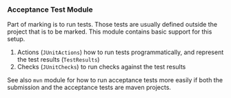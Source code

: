### Acceptance Test Module

Part of marking is to run tests. Those tests are usually defined outside the project that is to be marked. This module contains basic support for this setup.

 1. Actions (`JUnitActions`) how to run tests programmatically, and represent the test results (`TestResults`)
 2. Checks (`JUnitChecks`) to run checks against the test results
 
See also `mvn` module for how to run acceptance tests more easily if both the submission and the acceptance tests are maven projects.